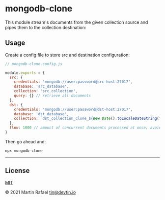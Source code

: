 # mongodb-clone

This module stream's documents from the given collection source and pipes them to the collection destination:


## Usage

Create a config file to store src and destination configuration:
```js
// mongodb-clone.config.js

module.exports = {
  src: {
    credentials: 'mongodb://user:password@src-host:27017',
    database: 'src_database',
    collection: 'src_collection',
    query: {} // retrieve all documents
  },
  dst: {
    credentials: 'mongodb://user:password@dst-host:27017',
    database: 'dst_database',
    collection: `dst_collection_clone_${new Date().toLocaleDateString("en-US").replace(/\//g, '_')}`
  },
  flow: 1000 // amount of concurrent documents processed at once; avoids back-pressure
}
```

Then go ahead and:

```bash
npx mongodb-clone
```

* * *

## License

[MIT](https://opensource.org/licenses/MIT)

&copy; 2021 Martin Rafael <tin@devtin.io>
